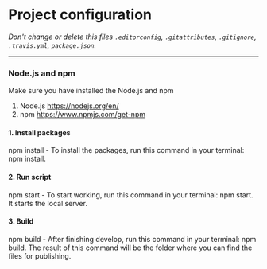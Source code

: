 # Project configuration

_Don't change or delete this files_ _`.editorconfig`, `.gitattributes`,
`.gitignore`, `.travis.yml`, `package.json`._

---

### Node.js and npm

Make sure you have installed the Node.js and npm

1. Node.js https://nodejs.org/en/
2. npm https://www.npmjs.com/get-npm

#### 1. Install packages

npm install - To install the packages, run this command in your terminal: npm
install.

#### 2. Run script

npm start - To start working, run this command in your terminal: npm start. It
starts the local server.

#### 3. Build

npm build - After finishing develop, run this command in your terminal: npm
build. The result of this command will be the folder where you can find the
files for publishing.
